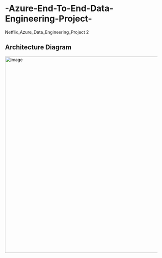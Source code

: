 # -Azure-End-To-End-Data-Engineering-Project-
Netflix_Azure_Data_Engineering_Project 2

## Architecture Diagram
<img width="1155" height="649" alt="image" src="[https://github.com/user-attachments/assets/1b9b0b1e-a3fb-45a4-b044-a653deb2c687](https://github.com/jacquie0583/-Azure-End-To-End-Data-Engineering-Project-/blob/main/Azure%20pic.docx)" />


